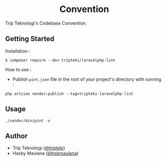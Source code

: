 <h1 align="center">Convention</h1>

Trip Teknologi's Codebase Convention.

Getting Started
---

Installation :

```
$ composer require --dev tripteki/laravelphp-lint
```

How to use :

- Publish `pint.json` file in the root of your project's directory with running :

```
php artisan vendor:publish --tag=tripteki-laravelphp-lint
```

Usage
---

`./vendor/bin/pint -v`

Author
---

- Trip Teknologi ([@tripteki](https://linkedin.com/company/tripteki))
- Hasby Maulana ([@hsbmaulana](https://linkedin.com/in/hsbmaulana))
